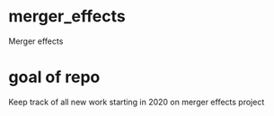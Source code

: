 # merger_effects
Merger effects

# goal of repo
Keep track of all new work starting in 2020 on merger effects project
